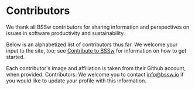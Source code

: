 # Contributors

We thank all BSSw contributors for sharing information and perspectives on issues in software productivity and sustainability.

Below is an alphabetized list of contributors thus far.  We welcome your input to the site, too; see [Contribute to BSSw](https://bssw.io/pages/what-to-contribute-content-for-better-scientific-software) for information on how to get started.
  
Each contributor's image and affiliation is taken from their Github account, when provided.  Contributors: We welcome you to contact [info@bssw.io](mailto:info@bssw.io) if you would like to update your profile with this information. 

<!---
Input contributors on front-end
--->

<!-- instructions for the contributor mappings below
  Column 1: GH id or "-"
  Column 2: Key for alphabetization
  Column 3: Name to display. (If col 1 is "-" a name matching this column is alphabetized per col 2)
-->

<!--
Contributor overrides:
"vsoch", "Sochat", "Vanessa Sochat"
"nniiicc", "Weber", "Nic Weber"
"gonsie", "Gonsiorowski", "Elsa Gonsiorowski"
"npch", "Chue", "Neil Chue Hong"
"-", "BSSw", "BSSw Community"
"-", "BSSw", "BSSw.io Team"
"alee", "Lee", "Allen Lee"
"parinaz2015", "Barakhshan", "Parinaz Barakhshan"
-->
